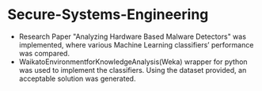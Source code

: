 # Secure-Systems-Engineering

- Research Paper "Analyzing Hardware Based Malware Detectors" was implemented, where various Machine Learning classifiers’ performance was compared.
- WaikatoEnvironmentforKnowledgeAnalysis(Weka) wrapper for python was used to implement the classifiers. Using the dataset provided, an acceptable solution was generated.

